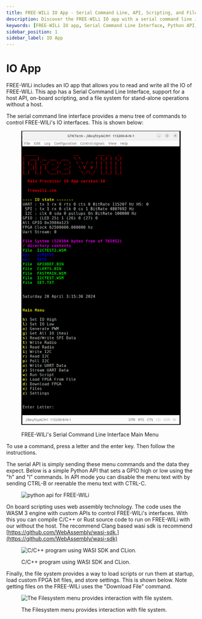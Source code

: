 ```yaml
---
title: FREE-WILi IO App - Serial Command Line, API, Scripting, and File System
description: Discover the FREE-WILi IO app with a serial command line interface, host API support, on-board scripting with WASM, and a file system for standalone operations. Learn to control and script FREE-WILi's IO.
keywords: [FREE-WILi IO app, Serial Command Line Interface, Python API, WASM scripting, File System, GPIO control, FREE-WILi scripting, web assembly, Clang wasi sdk, FREE-WILi file management]
sidebar_position: 1
sidebar_label: IO App
---
```


# IO App

FREE-WILi includes an IO app that allows you to read and write all the IO of FREE-WILi. This app has a Serial Command Line Interface, support for a host API,  on-board scripting, and a file system for stand-alone operations without a host.

The serial command line interface provides a menu tree of commands to control FREE-WILi's IO interfaces. This is shown below:

<div class="text--center">

<figure>

![FREE-WILi's Serial Command Line Interface Main Menu](../../assets/cmd.png "FREE-WILi's Serial Command Line Interface Main Menu")
<figcaption>FREE-WILi's Serial Command Line Interface Main Menu</figcaption>
</figure>
</div>

To use a command, press a letter and the enter key. Then follow the instructions.

The serial API is simply sending these menu commands and the data they expect. Below is a simple Python API that sets a GPIO high or low using the "h" and "l" commands. In API mode you can disable the menu text with by sending CTRL-B or reenable the menu text with CTRL-C.

<div class="text--center">

<figure>

![python api for FREE-WILi](../../assets/code.png "python api for FREE-WILi")
<figcaption></figcaption>
</figure>
</div>

On board scripting uses web assembly technology.  The code uses the WASM 3 engine with custom APIs to control FREE-WILi's interfaces. With this you can compile C/C++ or Rust source code to run on FREE-WILi with our without the host.  The recommend Clang based wasi sdk is recommend [https://github.com/WebAssembly/wasi-sdk.](https://github.com/WebAssembly/wasi-sdk)

<div class="text--center">

<figure>

![C/C++ program using WASI SDK and CLion.](../../assets/WASI-SDK-CLion.jpg "C/C++ program using WASI SDK and CLion.")
<figcaption>C/C++ program using WASI SDK and CLion.</figcaption>
</figure>
</div>

Finally, the file system provides a way to load scripts or run them at startup, load custom FPGA bit files, and store settings. This is shown below. Note getting files on the FREE-WILi uses the "Download File" command.

<div class="text--center">

<figure>

![The Filesystem menu provides interaction with file system.](../../assets/Filesystem.png "The Filesystem menu provides interaction with file system.")
<figcaption>The Filesystem menu provides interaction with file system.</figcaption>
</figure>
</div>


